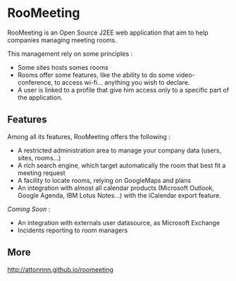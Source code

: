 RooMeeting
==========

RooMeeting is an Open Source J2EE web application that aim to help companies managing meeting rooms.

This management rely on some principles :
* Some sites hosts somes rooms
* Rooms offer some features, like the ability to do some video-conference, to access wi-fi... anything you wish to declare.
* A user is linked to a profile that give him access only to a specific part of the application.


Features
--------

Among all its features, RooMeeting offers the following :
* A restricted administration area to manage your company data (users, sites, rooms...)
* A rich search engine, which target automatically the room that best fit a meeting request
* A facility to locate rooms, relying on GoogleMaps and plans
* An integration with almost all calendar products (Microsoft Outlook, Google Agenda, IBM Lotus Notes...) with the iCalendar export feature.

*Coming Soon* :
* An integration with externals user datasource, as Microsoft Exchange
* Incidents reporting to room managers


More
----

http://attonnnn.github.io/roomeeting